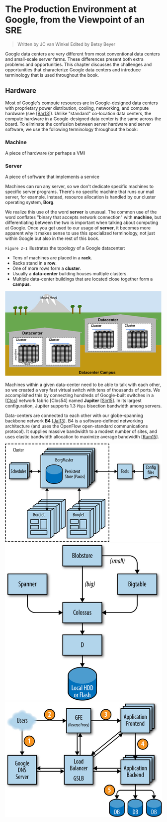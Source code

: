 # The Production Environment at Google, from the Viewpoint of an SRE

> Written by JC van Winkel
> Edited by Betsy Beyer

Google data centers are very different from most conventional data centers
and small-scale server farms. These differences present both extra
problems and opportunities. This chapter discusses the challenges and
opportunities that characterize Google data centers and introduce
terminology that is used throughout the book.

## Hardware

Most of Google's compute resources are in Google-designed data centers
with proprietary power distribution, cooling, networking, and compute
hardware (see
[[Bar13]](https://sre.google/sre-book/bibliography#Bar13)). Unlike
"standard" co-location data centers, the compute hardware in a
Google-designed data center is the same across the board. To eliminate
the confusion between server hardware and server software, we use the
following terminology throughout the book:

### Machine

A piece of hardware (or perhaps a VM)

### Server

A piece of software that implements a service

Machines can run any server, so we don't dedicate specific machines to
specific server programs. There's no specific machine that runs our mail
server, for example. Instead, resource allocation is handled by our
cluster operating system, **Borg**.

We realize this use of the word **server** is unusual. The common use of
the word conflates "binary that accepts network connection" with
**machine**, but differentiating between the two is important when
talking about computing at Google. Once you get used to our usage of
**server**, it becomes more apparent why it makes sense to use this
specialized terminology, not just within Google but also in the rest of
this book.

`Figure 2-1` illustrates the topology of a Google datacenter:

* Tens of machines are placed in a **rack**.
* Racks stand in a **row**.
* One of more rows form a **cluster**.
* Usually a **data-center** building houses multiple clusters.
* Multiple data-center buildings that are located close together form a **campus**.

![Figure_2_1](../../gcp-img/figure_2_1.jpg)

Machines within a given data-center need to be able to talk with each
other, so we created a very fast virtual switch with tens of thousands
of ports. We accomplished this by connecting hundreds of Google-built
switches in a [[Clos](https://sre.google/sre-book/bibliography#Clos53)]
network fabric [Clos54] named **Jupiter**
[[Sin15](https://sre.google/sre-book/bibliography#Sin15)]. In
its largest configuration, Jupiter supports 1.3 `Pbps` bisection bandwidth
among servers.

Data-centers are connected to each other with our globe-spanning
backbone network **B4**
[[Jai13](https://sre.google/sre-book/bibliography#Jai13)]. B4 is a software-defined networking
architecture (and uses the OpenFlow open-standard communications
protocol). It supplies massive bandwidth to a modest number of sites,
and uses elastic bandwidth allocation to maximize average bandwidth
[[Kum15](https://sre.google/sre-book/bibliography#Kum15)].
















![Figure_2_2](../../gcp-img/figure_2_2.jpg)
![Figure_2_3](../../gcp-img/figure_2_3.jpg)
![Figure_2_4](../../gcp-img/figure_2_4.jpg)
